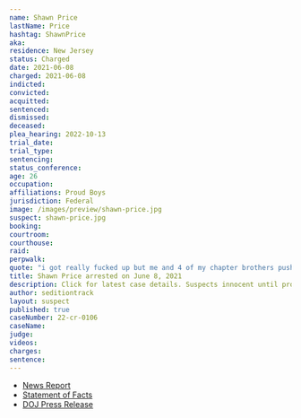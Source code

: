 ```yaml
---
name: Shawn Price
lastName: Price
hashtag: ShawnPrice
aka:
residence: New Jersey
status: Charged
date: 2021-06-08
charged: 2021-06-08
indicted:
convicted:
acquitted:
sentenced:
dismissed:
deceased:
plea_hearing: 2022-10-13
trial_date:
trial_type:
sentencing:
status_conference:
age: 26
occupation:
affiliations: Proud Boys
jurisdiction: Federal
image: /images/preview/shawn-price.jpg
suspect: shawn-price.jpg
booking:
courtroom:
courthouse:
raid:
perpwalk:
quote: "i got really fucked up but me and 4 of my chapter brothers pushed that line and started it ourselves had to be done."
title: Shawn Price arrested on June 8, 2021
description: Click for latest case details. Suspects innocent until proven guilty.
author: seditiontrack
layout: suspect
published: true
caseNumber: 22-cr-0106
caseName:
judge:
videos:
charges:
sentence:
---
```

- [News Report](https://www.dailyrecord.com/story/news/2021/06/08/capitol-riot-rockaway-twp-proud-boys-member-charged-role-deadly-attack/7606726002/)
- [Statement of Facts](https://www.justice.gov/usao-dc/case-multi-defendant/file/1402491/download)
- [DOJ Press Release](https://www.justice.gov/usao-dc/pr/self-identified-proud-boy-arrested-violent-entry-and-obstruction-justice-during-jan-6)
